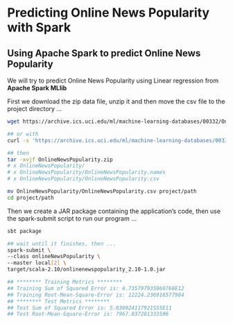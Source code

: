 Predicting Online News Popularity with Spark
================

Using Apache Spark to predict Online News Popularity
----------------------------------------------------

We will try to predict Online News Popularity using Linear regression from **Apache Spark MLlib**

First we download the zip data file, unzip it and then move the csv file to the project directory ...

``` bash
wget https://archive.ics.uci.edu/ml/machine-learning-databases/00332/OnlineNewsPopularity.zip 

## or with 
curl -s 'https://archive.ics.uci.edu/ml/machine-learning-databases/00332/OnlineNewsPopularity.zip' -o OnlineNewsPopularity.zip

## then 
tar -xvjf OnlineNewsPopularity.zip 
# x OnlineNewsPopularity/
# x OnlineNewsPopularity/OnlineNewsPopularity.names
# x OnlineNewsPopularity/OnlineNewsPopularity.csv

mv OnlineNewsPopularity/OnlineNewsPopularity.csv project/path
cd project/path
```

Then we create a JAR package containing the application’s code, then use the spark-submit script to run our program ...

``` bash
sbt package

## wait until it finishes, then ...
spark-submit \
--class onlineNewsPopularity \
--master local[2] \
target/scala-2.10/onlinenewspopularity_2.10-1.0.jar

## ******** Training Metrics ********
## Training Sum of Squared Error is: 4.735797935960768E12
## Training Root-Mean-Square-Error is: 12224.236916577984
## ******** Test Metrics ********
## Test Sum of Squared Error is: 5.030924117921555E11
## Test Root-Mean-Square-Error is: 7967.037281333596
```
